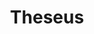 ---
layout: project
title: "Theseus"
blurb: University game jam entry. Expand yourself using the parts of your fallen enemies.
year: 2021

id: theseus
category: game
tags: jam

links:
    - text: "itch.io"
      link: "https://kimeraroyal.itch.io/theseus"
---